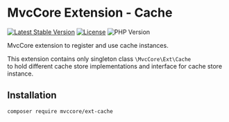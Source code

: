 # MvcCore Extension - Cache

[![Latest Stable Version](https://img.shields.io/badge/Stable-v4.3.1-brightgreen.svg?style=plastic)](https://github.com/mvccore/ext-auth/releases)
[![License](https://img.shields.io/badge/Licence-BSD-brightgreen.svg?style=plastic)](https://mvccore.github.io/docs/mvccore/4.0.0/LICENCE.md)
![PHP Version](https://img.shields.io/badge/PHP->=5.4-brightgreen.svg?style=plastic)

MvcCore extension to register and use cache instances.

This extension contains only singleton class `\MvcCore\Ext\Cache`  
to hold different cache store implementations and interface for cache store instance.

## Installation
```shell
composer require mvccore/ext-cache
```